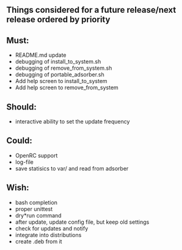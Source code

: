 ## Things considered for a future release/next release ordered by priority

## Must:
* README.md update
* debugging of install\_to\_system.sh
* debugging of remove\_from\_system.sh
* debugging of portable\_adsorber.sh
* Add help screen to install\_to\_system
* Add help screen to remove\_from\_system

## Should:
* interactive ability to set the update frequency

## Could:
* OpenRC support
* log-file
* save statisics to var/ and read from adsorber

## Wish:
* bash completion
* proper unittest
* dry*run command
* after update, update config file, but keep old settings
* check for updates and notify
* integrate into distributions
* create .deb from it
